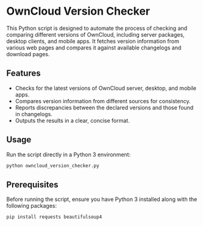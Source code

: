 # OwnCloud Version Checker

This Python script is designed to automate the process of checking and comparing different versions of OwnCloud, including server packages, desktop clients, and mobile apps. It fetches version information from various web pages and compares it against available changelogs and download pages.

## Features

- Checks for the latest versions of OwnCloud server, desktop, and mobile apps.
- Compares version information from different sources for consistency.
- Reports discrepancies between the declared versions and those found in changelogs.
- Outputs the results in a clear, concise format.

## Usage

Run the script directly in a Python 3 environment:

```bash
python owncloud_version_checker.py
```

## Prerequisites

Before running the script, ensure you have Python 3 installed along with the following packages:

```bash
pip install requests beautifulsoup4
```
